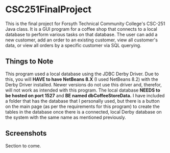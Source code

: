 # CSC251FinalProject
This is the final project for Forsyth Technical Community College's CSC-251 Java class. It is a GUI program for a coffee shop that connects to a local database to perform various tasks on that database. The user can add a new customer, add an order to an existing customer, view all customer's data, or view all orders by a specific customer via SQL querying.
## Things to Note
This program used a local database using the JDBC Derby Driver. Due to this, you will **HAVE to have NetBeans 8.X** (I used NetBeans 8.2) with the Derby Driver installed. Newer versions do not use this driver and, therefor, will not work as intended with this program. The local database **NEEDS to be hosted on port 1527** and **BE named dbCoffeeStoreData.** I have included a folder that has the database that I personally used, but there is a button on the main page (as per the requirements for this program) to create the tables in the database once there is a connected, local Derby database on the system with the same name as mentioned previously.
## Screenshots
Section to come.
